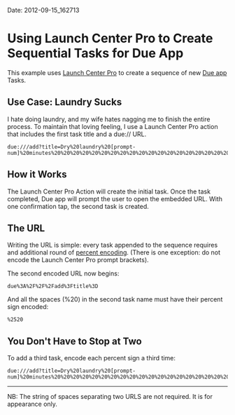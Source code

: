 Date:   2012-09-15_162713

# Using Launch Center Pro to Create Sequential Tasks for Due App

This example uses [Launch Center Pro][1] to create a sequence of new [Due app][2] Tasks. 

## Use Case: Laundry Sucks

I hate doing laundry, and my wife hates nagging me to finish the entire process.  To maintain that loving feeling, I use a Launch Center Pro action that includes the first task title and a due://  URL.

    due:///add?title=Dry%20laundry%20[prompt-num]%20minutes%20%20%20%20%20%20%20%20%20%20%20%20%20%20%20%20%20%20%20%20%20%20%20%20%20%20%20%20%20%20%20%20%20%20%20%20%20%20%20%20%20%20%20%20%20%20%20%20%20%20%20%20%20%20due%3A%2F%2F%2Fadd%3Ftitle%3Dfold%2520laundry%25205%2520PM
    
## How it Works

The Launch Center Pro Action will create the initial task. Once the task completed, Due app will prompt the user to open the embedded URL. With one confirmation tap, the second task is created.

## The URL

Writing the URL is simple: every task appended to the sequence requires and additional round of [percent encoding][3]. (There is one exception: do not encode the Launch Center Pro prompt brackets).

The second encoded URL now begins: 

    due%3A%2F%2F%2Fadd%3Ftitle%3D
    
And all the spaces (%20) in the second task name must have their percent sign encoded:
    
    %2520

## You Don't Have to Stop at Two


To add a third task, encode each percent sign a third time:

    due:///add?title=Dry%20laundry%20[prompt-num]%20minutes%20%20%20%20%20%20%20%20%20%20%20%20%20%20%20%20%20%20%20%20%20%20%20%20%20%20%20%20%20%20%20%20%20%20%20%20%20%20%20%20%20%20%20%20%20%20%20%20%20%20%20%20%20%20due%3A%2F%2F%2Fadd%3Ftitle%3Dfold%2520laundry%25205%2520PM%2520%2520%2520%2520%2520%2520%2520%2520%2520%2520%2520%2520%2520%2520%2520%2520%2520%2520%2520%2520%2520%2520%2520%2520%2520%2520%2520%2520%2520%2520%2520%2520%2520%2520%2520%2520%2520%2520%2520%2520%2520%2520%2520%2520%2520%2520%2520%2520%2520%2520%2520%2520%2520due%253A%252F%252F%252Fadd%253Ftitle%253DVisit%252520Cold%252520One%252520City 

----
    
NB: The string of spaces separating two URLS are not required. It is for appearance only.


[1]: http://appcubby.com/launch-center/
[2]: http://www.dueapp.com
[3]: http://en.wikipedia.org/wiki/Percent-encoding